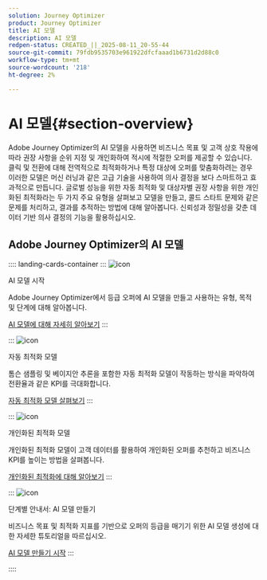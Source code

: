 ```yaml
---
solution: Journey Optimizer
product: Journey Optimizer
title: AI 모델
description: AI 모델
redpen-status: CREATED_||_2025-08-11_20-55-44
source-git-commit: 79fdb9535703e961922dfcfaaad1b6731d2d88c0
workflow-type: tm+mt
source-wordcount: '218'
ht-degree: 2%

---
```



# AI 모델{#section-overview}

Adobe Journey Optimizer의 AI 모델을 사용하면 비즈니스 목표 및 고객 상호 작용에 따라 권장 사항을 순위 지정 및 개인화하여 적시에 적절한 오퍼를 제공할 수 있습니다. 클릭 및 전환에 대해 전역적으로 최적화하거나 특정 대상에 오퍼를 맞춤화하려는 경우 이러한 모델은 머신 러닝과 같은 고급 기술을 사용하여 의사 결정을 보다 스마트하고 효과적으로 만듭니다. 글로벌 성능을 위한 자동 최적화 및 대상자별 권장 사항을 위한 개인화된 최적화라는 두 가지 주요 유형을 살펴보고 모델을 만들고, 콜드 스타트 문제와 같은 문제를 처리하고, 결과를 추적하는 방법에 대해 알아봅니다. 신뢰성과 정밀성을 갖춘 데이터 기반 의사 결정의 기능을 활용하십시오.

## Adobe Journey Optimizer의 AI 모델

:::: landing-cards-container
:::
![icon](https://cdn.experienceleague.adobe.com/icons/book.svg)

AI 모델 시작

Adobe Journey Optimizer에서 등급 오퍼에 AI 모델을 만들고 사용하는 유형, 목적 및 단계에 대해 알아봅니다.

[AI 모델에 대해 자세히 알아보기](../using/experience-decisioning/ranking/ai-models.md)
:::

:::
![icon](https://cdn.experienceleague.adobe.com/icons/chart-line.svg)

자동 최적화 모델

톰슨 샘플링 및 베이지안 추론을 포함한 자동 최적화 모델이 작동하는 방식을 파악하여 전환율과 같은 KPI를 극대화합니다.

[자동 최적화 모델 살펴보기](../using/experience-decisioning/ranking/auto-optimization-model.md)
:::

:::
![icon](https://cdn.experienceleague.adobe.com/icons/bullseye.svg)

개인화된 최적화 모델

개인화된 최적화 모델이 고객 데이터를 활용하여 개인화된 오퍼를 추천하고 비즈니스 KPI를 높이는 방법을 살펴봅니다.

[개인화된 최적화에 대해 알아보기](../using/experience-decisioning/ranking/personalized-optimization-model.md)
:::

:::
![icon](https://cdn.experienceleague.adobe.com/icons/circle-play.svg)

단계별 안내서: AI 모델 만들기

비즈니스 목표 및 최적화 지표를 기반으로 오퍼의 등급을 매기기 위한 AI 모델 생성에 대한 자세한 튜토리얼을 따르십시오.

[AI 모델 만들기 시작](../using/experience-decisioning/ranking/create-ai-models.md)
:::

::::
